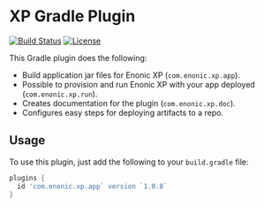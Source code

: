 # XP Gradle Plugin

[![Build Status](https://travis-ci.org/enonic/xp-gradle-plugin.svg?branch=master)](https://travis-ci.org/enonic/xp-gradle-plugin)
[![License](https://img.shields.io/github/license/enonic/xp-gradle-plugin.svg)](http://www.apache.org/licenses/LICENSE-2.0.html)

This Gradle plugin does the following:

* Build application jar files for Enonic XP (`com.enonic.xp.app`).
* Possible to provision and run Enonic XP with your app deployed (`com.enonic.xp.run`).
* Creates documentation for the plugin (`com.enonic.xp.doc`).
* Configures easy steps for deploying artifacts to a repo.

## Usage

To use this plugin, just add the following to your `build.gradle` file:

```gradle
plugins {
  id 'com.enonic.xp.app` version `1.0.8`
}
```
